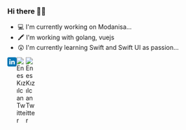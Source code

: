 ### Hi there 💪🏻

- 💻 I'm currently working on Modanisa...
- 🖍 I'm working with golang, vuejs
- 😲 I'm currently learning Swift and Swift UI as passion...

<a href="https://www.linkedin.com/in/eneskzlcn/">
  <img align="left" alt="Enes Kızılcan Linkdin" width="21px"   src="https://raw.githubusercontent.com/edent/SuperTinyIcons/099dc12b59179d07d534069bc8551718f786d91a/images/svg/linkedin.svg" />
</a>
<a href="https://twitter.com/eneskzlcn">
  <img align="left" alt="Enes Kızılcan Twitter" width="21px" src="http://i.imgur.com/wWzX9uB.png" />
</a>
<a href="https://twitter.com/eneskzlcn">
  <img align="left" alt="Enes Kızılcan Twitter" width="21px" src="http://i.imgur.com/wWzX9uB.png" />
</a>
